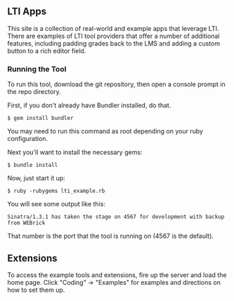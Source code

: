 LTI Apps
---------------------------
This site is a collection of real-world and example apps that 
leverage LTI. There are examples of LTI tool providers that
offer a number of additional features,
including padding grades back to the LMS and adding a custom button
to a rich editor field.

### Running the Tool

To run this tool, download the git repository, then open a console
prompt in the repo directory.

First, if you don't already have Bundler installed, do that.

    $ gem install bundler

You may need to run this command as root depending on your ruby
configuration.

Next you'll want to install the necessary gems:

    $ bundle install

Now, just start it up:

    $ ruby -rubygems lti_example.rb

You will see some output like this:

    Sinatra/1.3.1 has taken the stage on 4567 for development with backup from WEBrick

That number is the port that the tool is running on (4567 is the default).

## Extensions

To access the example tools and extensions, fire up the server and
load the home page. Click "Coding" -> "Examples" for examples and
directions on how to set them up.
